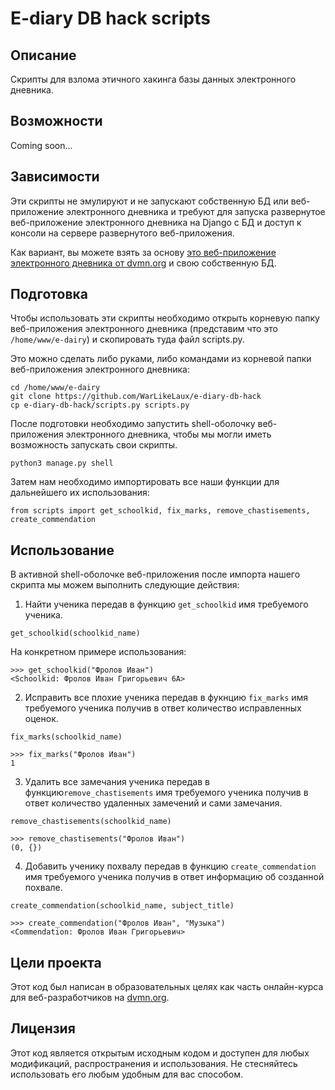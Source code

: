 # E-diary DB hack scripts

## Описание

Скрипты для взлома этичного хакинга базы данных электронного дневника.

## Возможности

Coming soon...

## Зависимости

Эти скрипты не эмулируют и не запускают собственную БД или веб-приложение электронного дневника и требуют для запуска развернутое веб-приложение электронного дневника на Django с БД и доступ к консоли на сервере развернутого веб-приложения.

Как вариант, вы можете взять за основу [это веб-приложение электронного дневника от dvmn.org](https://github.com/devmanorg/e-diary) и свою собственную БД.

## Подготовка

Чтобы использовать эти скрипты необходимо открыть корневую папку веб-приложения электронного дневника (представим что это `/home/www/e-dairy`) и скопировать туда файл scripts.py.

Это можно сделать либо руками, либо командами из корневой папки веб-приложения электронного дневника:

```
cd /home/www/e-dairy
git clone https://github.com/WarLikeLaux/e-diary-db-hack
cp e-diary-db-hack/scripts.py scripts.py
```

После подготовки необходимо запустить shell-оболочку веб-приложения электронного дневника, чтобы мы могли иметь возможность запускать свои скрипты.

```
python3 manage.py shell
```

Затем нам необходимо импортировать все наши функции для дальнейшего их использования:

```
from scripts import get_schoolkid, fix_marks, remove_chastisements, create_commendation
```

## Использование

В активной shell-оболочке веб-приложения после импорта нашего скрипта мы можем выполнить следующие действия:

1. Найти ученика передав в функцию `get_schoolkid` имя требуемого ученика.

```
get_schoolkid(schoolkid_name)
```

На конкретном примере использования:

```
>>> get_schoolkid("Фролов Иван")
<Schoolkid: Фролов Иван Григорьевич 6А>
```

2. Исправить все плохие ученика передав в фукнцию `fix_marks` имя требуемого ученика получив в ответ количество исправленных оценок.

```
fix_marks(schoolkid_name)
```

```
>>> fix_marks("Фролов Иван")
1
```

3. Удалить все замечания ученика передав в функцию`remove_chastisements` имя требуемого ученика получив в ответ количество удаленных замечений и сами замечания.

```
remove_chastisements(schoolkid_name)
```

```
>>> remove_chastisements("Фролов Иван")
(0, {})
```

4. Добавить ученику похвалу передав в функцию `create_commendation` имя требуемого ученика получив в ответ информацию об созданной похвале.

```
create_commendation(schoolkid_name, subject_title)
```

```
>>> create_commendation("Фролов Иван", "Музыка")
<Commendation: Фролов Иван Григорьевич>
```

## Цели проекта

Этот код был написан в образовательных целях как часть онлайн-курса для веб-разработчиков на [dvmn.org](https://dvmn.org/).

## Лицензия

Этот код является открытым исходным кодом и доступен для любых модификаций, распространения и использования. Не стесняйтесь использовать его любым удобным для вас способом.
